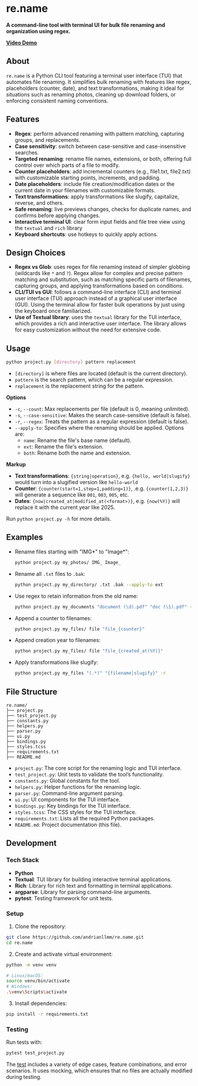 # re.name

**A command-line tool with terminal UI for bulk file renaming and organization using regex.**

**[Video Demo](https://www.youtube.com/watch?v=dQw4w9WgXcQ)**

## About

`re.name` is a Python CLI tool featuring a terminal user interface (TUI) that automates file renaming. It simplifies bulk renaming with features like regex, placeholders (counter, date), and text transformations, making it ideal for situations such as renaming photos, cleaning up download folders, or enforcing consistent naming conventions.

## Features

- **Regex**: perform advanced renaming with pattern matching, capturing groups, and replacements.
- **Case sensitivity**: switch between case-sensitive and case-insensitive searches.
- **Targeted renaming**: rename file names, extensions, or both, offering full control over which parts of a file to modify.
- **Counter placeholders**: add incremental counters (e.g., file1.txt, file2.txt) with customizable starting points, increments, and padding.
- **Date placeholders**: include file creation/modification dates or the current date in your filenames with customizable formats.
- **Text transformations**: apply transformations like slugify, capitalize, reverse, and others.
- **Safe renaming**: live previews changes, checks for duplicate names, and confirms before applying changes.
- **Interactive terminal UI**: clear form input fields and file tree view using the `textual` and `rich` library
- **Keyboard shortcuts**: use hotkeys to quickly apply actions.

## Design Choices

- **Regex vs Glob**: uses regex for file renaming instead of simpler globbing (wildcards like `*` and `?`). Regex allow for complex and precise pattern matching and substitution, such as matching specific parts of filenames, capturing groups, and applying transformations based on conditions.
- **CLI/TUI vs GUI**: follows a command-line interface (CLI) and terminal user interface (TUI) approach instead of a graphical user interface (GUI). Using the terminal allow for faster bulk operations by just using the keyboard once familiarized.
- **Use of Textual library**: uses the `textual` library for the TUI interface, which provides a rich and interactive user interface. The library allows for easy customization without the need for extensive code.

## Usage

```bash
python project.py [directory] pattern replacement
```

- `[directory]` is where files are located (default is the current directory).
- `pattern` is the search pattern, which can be a regular expression.
- `replacement` is the replacement string for the pattern.

**Options**

- `-c`, `--count`: Max replacements per file (default is 0, meaning unlimited).
- `-s`, `--case-sensitive`: Makes the search case-sensitive (default is false).
- `-r`, `--regex`: Treats the pattern as a regular expression (default is false).
- `--apply-to`: Specifies where the renaming should be applied. Options are:
  - `name`: Rename the file's base name (default).
  - `ext`: Rename the file's extension.
  - `both`: Rename both the name and extension.

**Markup**

- **Text transformations**: `{string|operation}`, e.g. `{hello, world|slugify}` would turn into a slugified version like `hello-world`
- **Counter**: `{counter(start=1,step=1,padding=1)}`, .e.g. `{counter(1,2,3)}` will generate a sequence like `001`, `003`, `005`, etc.
- **Dates**: `{now|created_at|modified_at(<format>)}`, e.g. `{now(%Y)}` will replace it with the current year like 2025.

Run `python project.py -h` for more details.

## Examples

- Rename files starting with "IMG*" to "Image*":

  ```bash
  python project.py my_photos/ IMG_ Image_
  ```

- Rename all `.txt` files to `.bak`:

  ```bash
  python project.py my_directory/ .txt .bak --apply-to ext
  ```

- Use regex to retain information from the old name:

  ```bash
  python project.py my_documents "document (\d).pdf" "doc (\1).pdf" -r
  ```

- Append a counter to filenames:

  ```bash
  python project.py my_files/ file "file_{counter}"
  ```

- Append creation year to filenames:

  ```bash
  python project.py my_files/ file "file_{created_at(%Y)}"
  ```

- Apply transformations like slugify:

  ```bash
  python project.py my_files "(.*)" "{filename|slugify}" -r
  ```

## File Structure

```
re.name/
├── project.py
├── test_project.py
├── constants.py
├── helpers.py
├── parser.py
├── ui.py
├── bindings.py
├── styles.tcss
├── requirements.txt
├── README.md
```

- `project.py`: The core script for the renaming logic and TUI interface.
- `test_project.py`: Unit tests to validate the tool’s functionality.
- `constants.py`: Global constants for the tool.
- `helpers.py`: Helper functions for the renaming logic.
- `parser.py`: Command-line argument parsing.
- `ui.py`: UI components for the TUI interface.
- `bindings.py`: Key bindings for the TUI interface.
- `styles.tcss`: The CSS styles for the TUI interface.
- `requirements.txt`: Lists all the required Python packages.
- `README.md`: Project documentation (this file).

## Development

### Tech Stack

- **Python**
- **Textual**: TUI library for building interactive terminal applications.
- **Rich**: Library for rich text and formatting in terminal applications.
- **argparse**: Library for parsing command-line arguments.
- **pytest**: Testing framework for unit tests.

### Setup

1. Clone the repository:

```bash
git clone https://github.com/andrianllmm/re.name.git
cd re.name
```

2. Create and activate virtual environment:

```bash
python -m venv venv

# Linux/macOS:
source venv/bin/activate
# Windows:
.\venv\Scripts\activate
```

3. Install dependencies:

```bash
pip install -r requirements.txt
```

### Testing

Run tests with:

```bash
pytest test_project.py
```

The [test](test_project.py) includes a variety of edge cases, feature combinations, and error scenarios.
It uses mocking, which ensures that no files are actually modified during testing.

